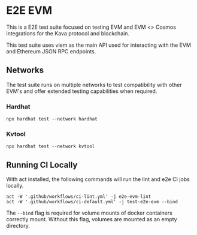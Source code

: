 # E2E EVM

This is a E2E test suite focused on testing EVM and EVM <> Cosmos integrations for the Kava protocol and blockchain.

This test suite uses viem as the main API used for interacting with the EVM and Ethereum JSON RPC endpoints.

## Networks

The test suite runs on multiple networks to test compatibility with other EVM's and offer extended testing capabilities when required.

### Hardhat

```
npx hardhat test --network hardhat
```

### Kvtool

```
npx hardhat test --network kvtool
```

## Running CI Locally

With act installed, the following commands will run the lint and e2e CI jobs locally.

```
act -W '.github/workflows/ci-lint.yml' -j e2e-evm-lint
act -W '.github/workflows/ci-default.yml' -j test-e2e-evm --bind
```

The `--bind` flag is required for volume mounts of docker containers correctly mount. Without this flag, volumes are mounted as an empty directory.
